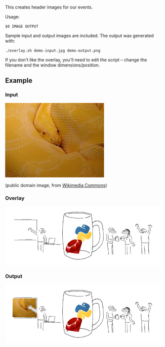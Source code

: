 This creates header images for our events.

Usage:

    $0 IMAGE OUTPUT

Sample input and output images are included. The output was generated with:

    ./overlay.sh demo-input.jpg demo-output.png

If you don't like the overlay, you'll need to edit the script – change the filename and the window dimensions/position.

## Example

### Input

![input](demo-input.jpg)

(public domain image, from [Wikimedia Commons](http://commons.wikimedia.org/wiki/File:Albino_Burmese_python.jpg))


### Overlay

![overlay](overlay.png)

### Output

![output](demo-output.png)
